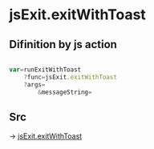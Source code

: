 # jsExit.exitWithToast

## Difinition by js action

```js.js

var=runExitWithToast
	?func=jsExit.exitWithToast
	?args=
		&messageString=
```

## Src

-> [jsExit.exitWithToast](https://github.com/puutaro/CommandClick/blob/master/app/src/main/java/com/puutaro/commandclick/fragment_lib/terminal_fragment/js_interface/system/JsExit.kt#L30)


